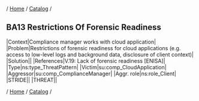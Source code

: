/ [Home](/acctp/) / [Catalog](/acctp/catalog/) /

## BA13 Restrictions Of Forensic Readiness

|Context|Compliance manager works with cloud application|
|Problem|Restrictions of forensic readiness for cloud applications (e.g. access to low-level logs and background data, disclosure of client context)|
|Solution||
|References|V.19: Lack of forensic readiness [ENISA]|
|Type|ns:type_ThreatPattern|
|Victim|su:comp_CloudApplication|
|Aggressor|su:comp_ComplianceManager|
|Aggr. role|ns:role_Client|
|STRIDE||
|THREAT||

/ [Home](/acctp/) / [Catalog](/acctp/catalog/) /
